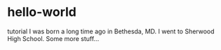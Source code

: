 # hello-world
tutorial
I was born a long time ago in Bethesda, MD.  I went to Sherwood High School.
Some more stuff...
